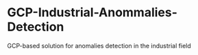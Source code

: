 # GCP-Industrial-Anommalies-Detection
GCP-based solution for anomalies detection in the industrial field
